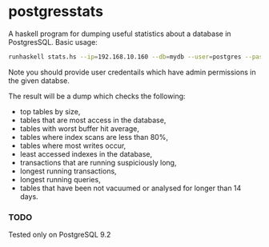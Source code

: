 # postgresstats
A haskell program for dumping useful statistics about a database in PostgresSQL. Basic usage:

```sh
runhaskell stats.hs --ip=192.168.10.160 --db=mydb --user=postgres --password=postgres
```
Note you should provide user credentails which have admin permissions in the given databse.

The result will be a dump which checks the following:
+   top tables by size,
+   tables that are most access in the database,
+   tables with worst buffer hit average,
+   tables where index scans are less than 80%,
+   tables where most writes occur,
+   least accessed indexes in the database,
+   transactions that are running suspiciously long,
+   longest running transactions,
+   longest running queries,
+   tables that have been not vacuumed or analysed for longer than 14 days.
   
### TODO
Tested only on PostgreSQL 9.2 
